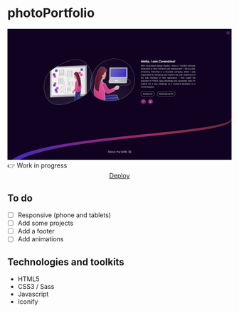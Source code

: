 # photoPortfolio
<img src="medias/website.png" alt="Website"/>
👉 Work in progress
<div align="center"><a href="https://corentine4.github.io/portfolio/">Deploy</a></div>  

## To do
- [ ] Responsive (phone and tablets)
- [ ] Add some projects
- [ ] Add a footer
- [ ] Add animations

## Technologies and toolkits

- HTML5
- CSS3 / Sass
- Javascript
- Iconify
